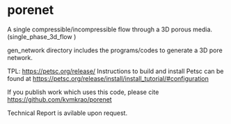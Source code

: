 # porenet

A single compressible/incompressible flow through a 3D porous media. (single_phase_3d_flow )

gen_network  directory includes the programs/codes to generate a 3D pore network. 

TPL: https://petsc.org/release/ 
Instructions to build and install Petsc can be found at https://petsc.org/release/install/install_tutorial/#configuration

If you publish work which uses this code, please cite 
https://github.com/kvmkrao/porenet

Technical Report is avilable upon request.

